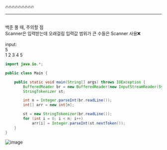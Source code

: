 🔥🔥🔥🔥🔥🔥🔥🔥🔥

----

</br>
백준 풀 때, 주의할 점 </br>
Scanner은 입력받는데 오래걸림 입력값 범위가 큰 수들은 Scanner 사용❌</br>
</br>
input: </br>
5</br>
1 2 3 4 5</br>

```java
import java.io.*;

public class Main {

    public static void main(String[] args) throws IOException {
        BufferedReader br = new BufferedReader(new InputStreamReader(System.in));
        StringTokenizer st;

        int n = Integer.parseInt(br.readLine()); 
        int[] arr = new int[n];

        st = new StringTokenizer(br.readLine());  
        for (int i = 0; i < n; i++)
            arr[i] = Integer.parseInt(st.nextToken()); 
    }
}

```

![image](https://github.com/gangintheremark/Algorithm/assets/81904943/ab368fcc-9328-44f8-bef6-e2399603ba90)
